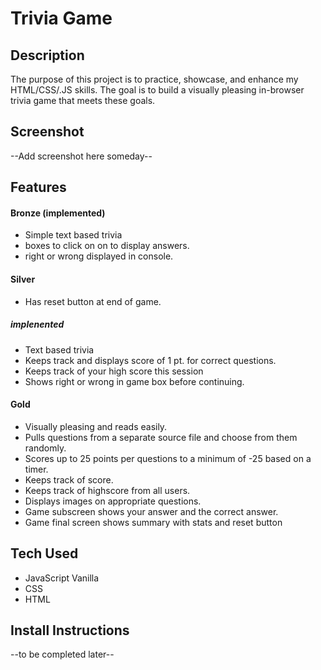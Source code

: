 # Trivia Game

## Description
The purpose of this project is to practice, showcase, and enhance my HTML/CSS/.JS skills. The goal is to build a visually pleasing in-browser trivia game that meets these goals.

## Screenshot
--Add screenshot here someday--

## Features

#### Bronze (implemented)
- Simple text based trivia
- boxes to click on on to display answers.
- right or wrong displayed in console.

#### Silver
- Has reset button at end of game.
##### implenented
- Text based trivia
- Keeps track and displays score of 1 pt. for correct questions.
- Keeps track of your high score this session
- Shows right or wrong in game box before continuing.

#### Gold
- Visually pleasing and reads easily.
- Pulls questions from a separate source file and choose from them randomly.
- Scores up to 25 points per questions to a minimum of -25 based on a timer.
- Keeps track of score.
- Keeps track of highscore from all users.
- Displays images on appropriate questions.
- Game subscreen shows your answer and the correct answer.
- Game final screen shows summary with stats and reset button

## Tech Used
- JavaScript Vanilla
- CSS
- HTML

## Install Instructions
--to be completed later--



